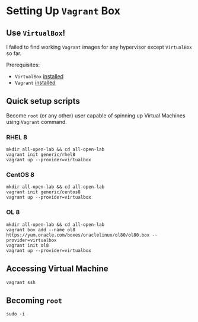 # Setting Up `Vagrant` Box

## Use `VirtualBox`!

I failed to find working `Vagrant` images for any hypervisor except `VirtualBox` so far.

Prerequisites:

* `VirtualBox` [installed](https://www.virtualbox.org/wiki/Downloads)
* `Vagrant` [installed](https://www.vagrantup.com/downloads.html)

## Quick setup scripts

Become `root` (or any other) user capable of spinning up Virtual Machines using `Vagrant` command.

### RHEL 8

```console
mkdir all-open-lab && cd all-open-lab
vagrant init generic/rhel8
vagrant up --provider=virtualbox
```

### CentOS 8

```console
mkdir all-open-lab && cd all-open-lab
vagrant init generic/centos8
vagrant up --provider=virtualbox
```

### OL 8

```console
mkdir all-open-lab && cd all-open-lab
vagrant box add --name ol8 https://yum.oracle.com/boxes/oraclelinux/ol80/ol80.box --provider=virtualbox
vagrant init ol8
vagrant up --provider=virtualbox
```

## Accessing Virtual Machine

```console
vagrant ssh
```

## Becoming `root`

```console
sudo -i
```
